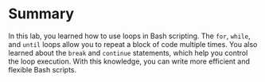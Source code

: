 # Summary

In this lab, you learned how to use loops in Bash scripting. The `for`, `while`, and `until` loops allow you to repeat a block of code multiple times. You also learned about the `break` and `continue` statements, which help you control the loop execution. With this knowledge, you can write more efficient and flexible Bash scripts.
